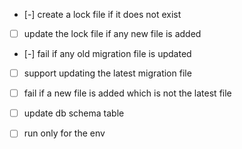 - [-] create a lock file if it does not exist
- [ ] update the lock file if any new file is added
- [-] fail if any old migration file is updated
- [ ] support updating the latest migration file

- [ ] fail if a new file is added which is not the latest file


- [ ] update db schema table

- [ ] run only for the env


